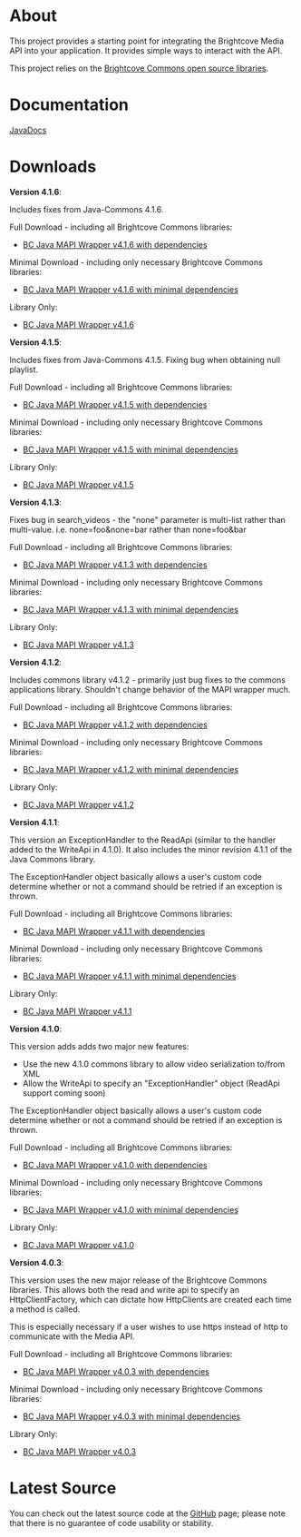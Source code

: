 About
=====

This project provides a starting point for integrating the Brightcove Media API into your application. It provides simple ways to interact with the API.

This project relies on the [Brightcove Commons open source libraries](https://github.com/BrightcoveOS/Java-Commons).

Documentation
=============

[JavaDocs](http://brightcoveos.github.com/Java-MAPI-Wrapper/javadoc/)

Downloads
=========

**Version 4.1.6**:

Includes fixes from Java-Commons 4.1.6.

Full Download - including all Brightcove Commons libraries:

- [BC Java MAPI Wrapper v4.1.6 with dependencies](https://github.com/downloads/BrightcoveOS/Java-MAPI-Wrapper/bc-java-mapi-wrapper-4.1.6.zip)

Minimal Download - including only necessary Brightcove Commons libraries:

- [BC Java MAPI Wrapper v4.1.6 with minimal dependencies](https://github.com/downloads/BrightcoveOS/Java-MAPI-Wrapper/bc-java-mapi-wrapper-minimal-4.1.6.zip)

Library Only:

- [BC Java MAPI Wrapper v4.1.6](https://github.com/downloads/BrightcoveOS/Java-MAPI-Wrapper/bc-java-mapi-wrapper-4.1.6.jar)


**Version 4.1.5**:

Includes fixes from Java-Commons 4.1.5.
Fixing bug when obtaining null playlist.

Full Download - including all Brightcove Commons libraries:

- [BC Java MAPI Wrapper v4.1.5 with dependencies](https://github.com/downloads/BrightcoveOS/Java-MAPI-Wrapper/bc-java-mapi-wrapper-4.1.5.zip)

Minimal Download - including only necessary Brightcove Commons libraries:

- [BC Java MAPI Wrapper v4.1.5 with minimal dependencies](https://github.com/downloads/BrightcoveOS/Java-MAPI-Wrapper/bc-java-mapi-wrapper-minimal-4.1.5.zip)

Library Only:

- [BC Java MAPI Wrapper v4.1.5](https://github.com/downloads/BrightcoveOS/Java-MAPI-Wrapper/bc-java-mapi-wrapper-4.1.5.jar)


**Version 4.1.3**:

Fixes bug in search_videos - the "none" parameter is multi-list rather than multi-value.
i.e. none=foo&none=bar rather than none=foo&bar

Full Download - including all Brightcove Commons libraries:

- [BC Java MAPI Wrapper v4.1.3 with dependencies](https://github.com/downloads/BrightcoveOS/Java-MAPI-Wrapper/bc-java-mapi-wrapper-4.1.3.zip)

Minimal Download - including only necessary Brightcove Commons libraries:

- [BC Java MAPI Wrapper v4.1.3 with minimal dependencies](https://github.com/downloads/BrightcoveOS/Java-MAPI-Wrapper/bc-java-mapi-wrapper-minimal-4.1.3.zip)

Library Only:

- [BC Java MAPI Wrapper v4.1.3](https://github.com/downloads/BrightcoveOS/Java-MAPI-Wrapper/bc-java-mapi-wrapper-4.1.3.jar)

**Version 4.1.2**:

Includes commons library v4.1.2 - primarily just bug fixes to the commons
applications library.  Shouldn't change behavior of the MAPI wrapper much.

Full Download - including all Brightcove Commons libraries:

- [BC Java MAPI Wrapper v4.1.2 with dependencies](https://github.com/downloads/BrightcoveOS/Java-MAPI-Wrapper/bc-java-mapi-wrapper-4.1.2.zip)

Minimal Download - including only necessary Brightcove Commons libraries:

- [BC Java MAPI Wrapper v4.1.2 with minimal dependencies](https://github.com/downloads/BrightcoveOS/Java-MAPI-Wrapper/bc-java-mapi-wrapper-minimal-4.1.2.zip)

Library Only:

- [BC Java MAPI Wrapper v4.1.2](https://github.com/downloads/BrightcoveOS/Java-MAPI-Wrapper/bc-java-mapi-wrapper-4.1.2.jar)


**Version 4.1.1**:

This version an ExceptionHandler to the ReadApi (similar to the handler added
to the WriteApi in 4.1.0).  It also includes the minor revision 4.1.1 of the
Java Commons library.

The ExceptionHandler object basically allows a user's custom code determine
whether or not a command should be retried if an exception is thrown.

Full Download - including all Brightcove Commons libraries:

- [BC Java MAPI Wrapper v4.1.1 with dependencies](https://github.com/downloads/BrightcoveOS/Java-MAPI-Wrapper/bc-java-mapi-wrapper-4.1.1.zip)

Minimal Download - including only necessary Brightcove Commons libraries:

- [BC Java MAPI Wrapper v4.1.1 with minimal dependencies](https://github.com/downloads/BrightcoveOS/Java-MAPI-Wrapper/bc-java-mapi-wrapper-minimal-4.1.1.zip)

Library Only:

- [BC Java MAPI Wrapper v4.1.1](https://github.com/downloads/BrightcoveOS/Java-MAPI-Wrapper/bc-java-mapi-wrapper-4.1.1.jar)


**Version 4.1.0**:

This version adds adds two major new features:

- Use the new 4.1.0 commons library to allow video serialization to/from XML
- Allow the WriteApi to specify an "ExceptionHandler" object (ReadApi support coming soon)

The ExceptionHandler object basically allows a user's custom code determine
whether or not a command should be retried if an exception is thrown.

Full Download - including all Brightcove Commons libraries:

- [BC Java MAPI Wrapper v4.1.0 with dependencies](https://github.com/downloads/BrightcoveOS/Java-MAPI-Wrapper/bc-java-mapi-wrapper-4.1.0.zip)

Minimal Download - including only necessary Brightcove Commons libraries:

- [BC Java MAPI Wrapper v4.1.0 with minimal dependencies](https://github.com/downloads/BrightcoveOS/Java-MAPI-Wrapper/bc-java-mapi-wrapper-minimal-4.1.0.zip)

Library Only:

- [BC Java MAPI Wrapper v4.1.0](https://github.com/downloads/BrightcoveOS/Java-MAPI-Wrapper/bc-java-mapi-wrapper-4.1.0.jar)


**Version 4.0.3**:

This version uses the new major release of the Brightcove Commons libraries.
This allows both the read and write api to specify an HttpClientFactory, which
can dictate how HttpClients are created each time a method is called.

This is especially necessary if a user wishes to use https instead of http to
communicate with the Media API.

Full Download - including all Brightcove Commons libraries:

- [BC Java MAPI Wrapper v4.0.3 with dependencies](https://github.com/downloads/BrightcoveOS/Java-MAPI-Wrapper/bc-java-mapi-wrapper-4.0.3.zip)

Minimal Download - including only necessary Brightcove Commons libraries:

- [BC Java MAPI Wrapper v4.0.3 with minimal dependencies](https://github.com/downloads/BrightcoveOS/Java-MAPI-Wrapper/bc-java-mapi-wrapper-minimal-4.0.3.zip)

Library Only:

- [BC Java MAPI Wrapper v4.0.3](https://github.com/downloads/BrightcoveOS/Java-MAPI-Wrapper/bc-java-mapi-wrapper-4.0.3.jar)

Latest Source
=============

You can check out the latest source code at the
[GitHub](http://github.com/brightcoveos/Java-MAPI-Wrapper) page; please
note that there is no guarantee of code usability or stability.